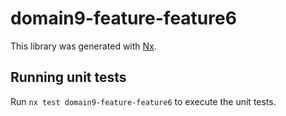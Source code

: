# domain9-feature-feature6

This library was generated with [Nx](https://nx.dev).

## Running unit tests

Run `nx test domain9-feature-feature6` to execute the unit tests.
